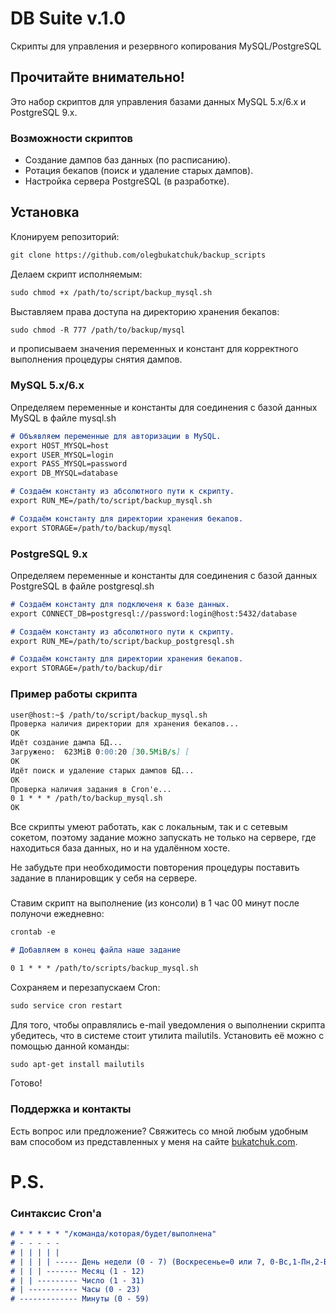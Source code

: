 # DB Suite v.1.0
Скрипты для управления и резервного копирования MySQL/PostgreSQL

## Прочитайте внимательно! 
Это набор скриптов для управления базами данных MySQL 5.x/6.x и PostgreSQL 9.x. 

### Возможности скриптов
- Создание дампов баз данных (по расписанию). 
- Ротация бекапов (поиск и удаление старых дампов).
- Настройка сервера PostgreSQL (в разработке).

## Установка
Клонируем репозиторий:
```markdown
git clone https://github.com/olegbukatchuk/backup_scripts
```
Делаем скрипт исполняемым:
```markdown
sudo chmod +x /path/to/script/backup_mysql.sh
```
Выставляем права доступа на директорию хранения бекапов:
```markdown
sudo chmod -R 777 /path/to/backup/mysql
```
и прописываем значения переменных и констант для корректного выполнения процедуры снятия дампов. 

### MySQL 5.x/6.x
Определяем переменные и константы для соединения с базой данных MySQL в файле mysql.sh

```markdown
# Объявляем переменные для авторизации в MySQL.
export HOST_MYSQL=host
export USER_MYSQL=login
export PASS_MYSQL=password
export DB_MYSQL=database

# Создаём константу из абсолютного пути к скрипту.
export RUN_ME=/path/to/script/backup_mysql.sh

# Создаём константу для директории хранения бекапов.
export STORAGE=/path/to/backup/mysql
```

### PostgreSQL 9.x
Определяем переменные и константы для соединения с базой данных PostgreSQL в файле postgresql.sh

```markdown
# Создаём константу для подключеня к базе данных.
export CONNECT_DB=postgresql://password:login@host:5432/database

# Создаём константу из абсолютного пути к скрипту.
export RUN_ME=/path/to/script/backup_postgresql.sh

# Создаём константу для директории хранения бекапов.
export STORAGE=/path/to/backup/dir
```
### Пример работы скрипта
```markdown
user@host:~$ /path/to/script/backup_mysql.sh 
Проверка наличия директории для хранения бекапов...
OK
Идёт создание дампа БД...
Загружено:  623MiB 0:00:20 [30.5MiB/s] [                                <=>            ]
OK
Идёт поиск и удаление старых дампов БД...
ОК
Проверка наличия задания в Cron'e...
0 1 * * * /path/to/backup_mysql.sh
OK
```
Все скрипты умеют работать, как с локальным, так и с сетевым сокетом, поэтому задание можно запускать не только на сервере, где находиться база данных, но и на удалённом хосте.

Не забудьте при необходимости повторения процедуры поставить задание в планировщик у себя на сервере.

### 
Ставим скрипт на выполнение (из консоли) в 1 час 00 минут после полуночи ежедневно:

```markdown
crontab -e

# Добавляем в конец файла наше задание

0 1 * * * /path/to/scripts/backup_mysql.sh
```
Сохраняем и перезапускаем Cron:

```markdown
sudo service cron restart
```
Для того, чтобы оправлялись e-mail уведомления о выполнении скрипта убедитесь, что в системе стоит утилита mailutils. Установить её можно с помощью данной команды:

```markdown
sudo apt-get install mailutils
```

Готово!

### Поддержка и контакты

Есть вопрос или предложение? Свяжитесь со мной любым удобным вам способом из представленных у меня на сайте [bukatchuk.com](https://bukatchuk.com/contacts/).

# P.S.
### Синтаксис Cron'a
```markdown
# * * * * * "/команда/которая/будет/выполнена"
# - - - - -
# | | | | |
# | | | | ----- День недели (0 - 7) (Воскресенье=0 или 7, 0-Вс,1-Пн,2-Вт,3-Ср,4-Чт,5-Пт,6-Сб,7-Вс)
# | | | ------- Месяц (1 - 12)
# | | --------- Число (1 - 31)
# | ----------- Часы (0 - 23)
# ------------- Минуты (0 - 59)
```
